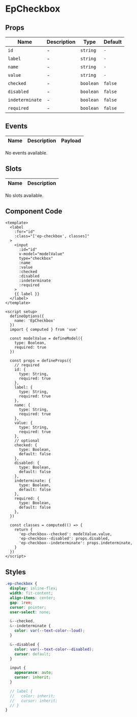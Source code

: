 # EpCheckbox



## Props
| Name | Description | Type | Default |
|------|-------------|------|---------|
| `id` | - | `string` | `-` |
| `label` | - | `string` | `-` |
| `name` | - | `string` | `-` |
| `value` | - | `string` | `-` |
| `checked` | - | `boolean` | `false` |
| `disabled` | - | `boolean` | `false` |
| `indeterminate` | - | `boolean` | `false` |
| `required` | - | `boolean` | `false` |

## Events
| Name    | Description                 | Payload    |
|---------|-----------------------------|------------|
No events available.

## Slots
| Name | Description |
|------|-------------|
No slots available.

## Component Code

```vue
<template>
  <label
    :for="id"
    :class="['ep-checkbox', classes]"
  >
    <input
      :id="id"
      v-model="modelValue"
      type="checkbox"
      :name
      :value
      :checked
      :disabled
      :indeterminate
      :required
    >
    {{ label }}
  </label>
</template>

<script setup>
  defineOptions({
    name: 'EpCheckbox'
  })
  import { computed } from 'vue'

  const modelValue = defineModel({
    type: Boolean,
    required: true
  })

  const props = defineProps({
    // required
    id: {
      type: String,
      required: true
    },
    label: {
      type: String,
      required: true
    },
    name: {
      type: String,
      required: true
    },
    value: {
      type: String,
      required: true
    },
    // optional
    checked: {
      type: Boolean,
      default: false
    },
    disabled: {
      type: Boolean,
      default: false
    },
    indeterminate: {
      type: Boolean,
      default: false
    },
    required: {
      type: Boolean,
      default: false
    },
  })

  const classes = computed(() => {
    return {
      'ep-checkbox--checked': modelValue.value,
      'ep-checkbox--disabled': props.disabled,
      'ep-checkbox--indeterminate': props.indeterminate,
    }
  })
</script>

```


## Styles

```scss
.ep-checkbox {
  display: inline-flex;
  width: fit-content;
  align-items: center;
  gap: 1rem;
  cursor: pointer;
  user-select: none;

  &--checked,
  &--indeterminate {
    color: var(--text-color--loud);
  }

  &--disabled {
    color: var(--text-color--disabled);
    cursor: default;
  }

  input {
    appearance: auto;
    cursor: inherit;
  }

  // label {
  //   color: inherit;
  //   cursor: inherit;
  // }
}
```